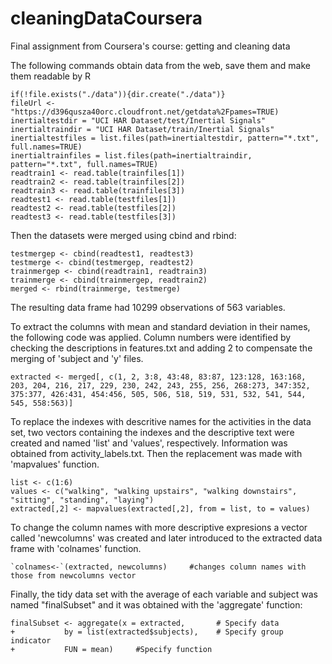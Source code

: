 # cleaningDataCoursera
Final assignment from Coursera's course: getting and cleaning data

The following commands obtain data from the web, save them and make them readable by R
```{r}
if(!file.exists("./data")){dir.create("./data")}
fileUrl <- "https://d396qusza40orc.cloudfront.net/getdata%2Fpames=TRUE)
inertialtestdir = "UCI HAR Dataset/test/Inertial Signals"
inertialtraindir = "UCI HAR Dataset/train/Inertial Signals"
inertialtestfiles = list.files(path=inertialtestdir, pattern="*.txt", full.names=TRUE)
inertialtrainfiles = list.files(path=inertialtraindir, pattern="*.txt", full.names=TRUE)
readtrain1 <- read.table(trainfiles[1])
readtrain2 <- read.table(trainfiles[2])
readtrain3 <- read.table(trainfiles[3])
readtest1 <- read.table(testfiles[1])
readtest2 <- read.table(testfiles[2])
readtest3 <- read.table(testfiles[3])
```
Then the datasets were merged using cbind and rbind:
```{r}
testmergep <- cbind(readtest1, readtest3)
testmerge <- cbind(testmergep, readtest2)
trainmergep <- cbind(readtrain1, readtrain3)
trainmerge <- cbind(trainmergep, readtrain2)
merged <- rbind(trainmerge, testmerge)
```

The resulting data frame had 10299 observations of 563 variables.

To extract the columns with mean and standard deviation in their names, the following code was applied. Column numbers were identified by checking the descriptions in features.txt and adding 2 to compensate the merging of 'subject and 'y' files.
```{r}
extracted <- merged[, c(1, 2, 3:8, 43:48, 83:87, 123:128, 163:168, 203, 204, 216, 217, 229, 230, 242, 243, 255, 256, 268:273, 347:352, 375:377, 426:431, 454:456, 505, 506, 518, 519, 531, 532, 541, 544, 545, 558:563)]
```
To replace the indexes with descritive names for the activities in the data set, two vectors containing the indexes and the descriptive text were created and named 'list' and 'values', respectively. Information was obtained from activity_labels.txt. Then the replacement was made with 'mapvalues' function.
```{r}
list <- c(1:6)
values <- c("walking", "walking upstairs", "walking downstairs", "sitting", "standing", "laying")
extracted[,2] <- mapvalues(extracted[,2], from = list, to = values)
```
To change the column names with more descriptive expresions a vector called 'newcolumns' was created and later introduced to the extracted data frame with 'colnames' function.
```{r}
`colnames<-`(extracted, newcolumns)     #changes column names with those from newcolumns vector
```
Finally, the tidy data set with the average of each variable and subject was named "finalSubset" and it was obtained with the 'aggregate' function:
```{r}
finalSubset <- aggregate(x = extracted,       # Specify data 
+           by = list(extracted$subjects),    # Specify group indicator
+           FUN = mean)     #Specify function
```

